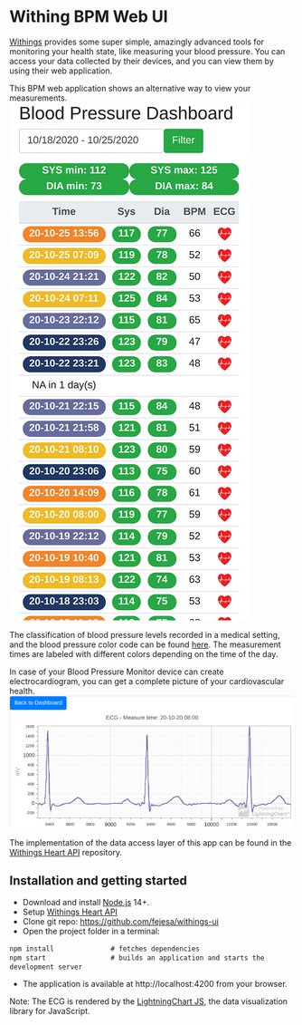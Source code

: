 # Withing BPM Web UI
[Withings](https://withings.com/) provides some super simple, amazingly advanced tools for monitoring your health state,
like measuring your blood pressure.
You can access your data collected by their devices, and you can view them by using their web application.

This BPM web application shows an alternative way to view your measurements.
![Dashboard](dashboard.png)

The classification of blood pressure levels recorded in a medical setting,
and the blood pressure color code can be found [here](https://support.withings.com/hc/en-us/articles/201572026-BPM-Blood-pressure-color-code).
The measurement times are labeled with different colors depending on the time of the day.

In case of your Blood Pressure Monitor device can create electrocardiogram, you can get a complete picture
of your cardiovascular health.
![ECG](ecg.png)

The implementation of the data access layer of this app can be found
in the [Withings Heart API](https://github.com/fejesa/withings-react) repository.

## Installation and getting started
* Download and install [Node.js](https://nodejs.org/) 14+.
* Setup [Withings Heart API](https://github.com/fejesa/withings-react)
* Clone git repo: https://github.com/fejesa/withings-ui
* Open the project folder in a terminal:
```
npm install              # fetches dependencies
npm start                # builds an application and starts the development server
```
* The application is available at http://localhost:4200 from your browser.

Note: The ECG is rendered by the [LightningChart JS](https://www.arction.com/), the data visualization library for JavaScript.
